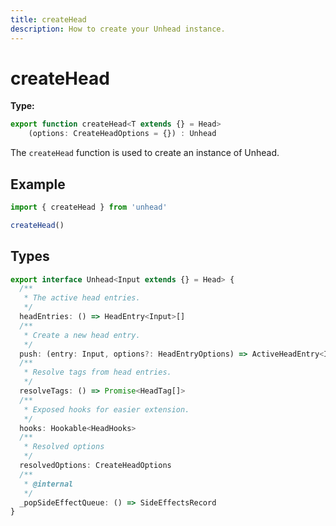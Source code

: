 ```yaml
---
title: createHead
description: How to create your Unhead instance.
---
```


# createHead

**Type:**

```ts
export function createHead<T extends {} = Head>
    (options: CreateHeadOptions = {}) : Unhead
```

The `createHead` function is used to create an instance of Unhead.

## Example

```ts
import { createHead } from 'unhead'

createHead()
```

## Types

  ```ts
  export interface Unhead<Input extends {} = Head> {
    /**
     * The active head entries.
     */
    headEntries: () => HeadEntry<Input>[]
    /**
     * Create a new head entry.
     */
    push: (entry: Input, options?: HeadEntryOptions) => ActiveHeadEntry<Input>
    /**
     * Resolve tags from head entries.
     */
    resolveTags: () => Promise<HeadTag[]>
    /**
     * Exposed hooks for easier extension.
     */
    hooks: Hookable<HeadHooks>
    /**
     * Resolved options
     */
    resolvedOptions: CreateHeadOptions
    /**
     * @internal
     */
    _popSideEffectQueue: () => SideEffectsRecord
  }
  ```
